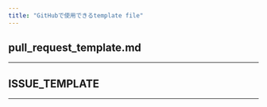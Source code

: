 ```yaml
---
title: "GitHubで使用できるtemplate file"
---
```


## pull_request_template.md

---

## ISSUE_TEMPLATE

---
